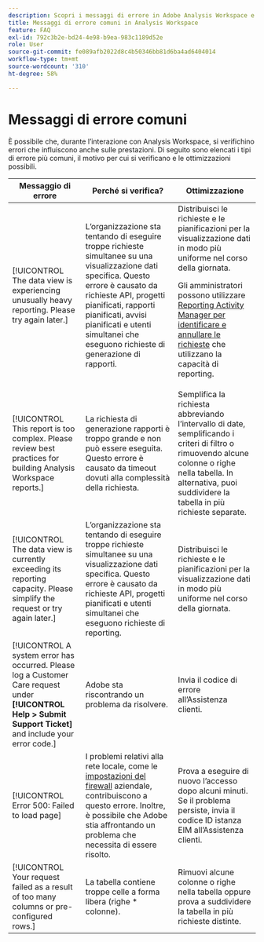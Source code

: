 ```yaml
---
description: Scopri i messaggi di errore in Adobe Analysis Workspace e i relativi componenti
title: Messaggi di errore comuni in Analysis Workspace
feature: FAQ
exl-id: 792c3b2e-bd24-4e98-b9ea-983c1189d52e
role: User
source-git-commit: fe089afb2022d8c4b50346bb81d6ba4ad6404014
workflow-type: tm+mt
source-wordcount: '310'
ht-degree: 58%

---
```


# Messaggi di errore comuni

È possibile che, durante l’interazione con Analysis Workspace, si verifichino errori che influiscono anche sulle prestazioni. Di seguito sono elencati i tipi di errore più comuni, il motivo per cui si verificano e le ottimizzazioni possibili.

| Messaggio di errore | Perché si verifica? | Ottimizzazione |
| --- | --- | --- |
| [!UICONTROL The data view is experiencing unusually heavy reporting. Please try again later.] | L’organizzazione sta tentando di eseguire troppe richieste simultanee su una visualizzazione dati specifica. Questo errore è causato da richieste API, progetti pianificati, rapporti pianificati, avvisi pianificati e utenti simultanei che eseguono richieste di generazione di rapporti. | Distribuisci le richieste e le pianificazioni per la visualizzazione dati in modo più uniforme nel corso della giornata.<p>Gli amministratori possono utilizzare [Reporting Activity Manager per identificare e annullare le richieste](/help/reporting-activity-manager/reporting-activity-overview.md) che utilizzano la capacità di reporting.</p> |
| [!UICONTROL This report is too complex. Please review best practices for building Analysis Workspace reports.] | La richiesta di generazione rapporti è troppo grande e non può essere eseguita. Questo errore è causato da timeout dovuti alla complessità della richiesta. | Semplifica la richiesta abbreviando l’intervallo di date, semplificando i criteri di filtro o rimuovendo alcune colonne o righe nella tabella. In alternativa, puoi suddividere la tabella in più richieste separate. |
| [!UICONTROL The data view is currently exceeding its reporting capacity. Please simplify the request or try again later.] | L’organizzazione sta tentando di eseguire troppe richieste simultanee su una visualizzazione dati specifica. Questo errore è causato da richieste API, progetti pianificati e utenti simultanei che eseguono richieste di reporting. | Distribuisci le richieste e le pianificazioni per la visualizzazione dati in modo più uniforme nel corso della giornata. |
| [!UICONTROL A system error has occurred. Please log a Customer Care request under **[!UICONTROL Help > Submit Support Ticket]** and include your error code.] | Adobe sta riscontrando un problema da risolvere. | Invia il codice di errore all’Assistenza clienti. |
| [!UICONTROL Error 500: Failed to load page] | I problemi relativi alla rete locale, come le [impostazioni del firewall](https://experienceleague.adobe.com/docs/analytics/technotes/ip-addresses.html?lang=it) aziendale, contribuiscono a questo errore. Inoltre, è possibile che Adobe stia affrontando un problema che necessita di essere risolto. | Prova a eseguire di nuovo l’accesso dopo alcuni minuti. Se il problema persiste, invia il codice ID istanza EIM all’Assistenza clienti. |
| [!UICONTROL Your request failed as a result of too many columns or pre-configured rows.] | La tabella contiene troppe celle a forma libera (righe * colonne). | Rimuovi alcune colonne o righe nella tabella oppure prova a suddividere la tabella in più richieste distinte. |
